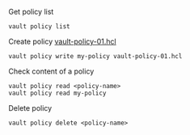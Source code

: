
Get policy list
```
vault policy list
```

Create policy [vault-policy-01.hcl](https://github.com/e2eSolutionArchitect/scripts/blob/main/hashicorp-vault/vault-policy-01.hcl)

```
vault policy write my-policy vault-policy-01.hcl
```

Check content of a policy
```
vault policy read <policy-name>
vault policy read my-policy
```

Delete policy
```
vault policy delete <policy-name>
```
